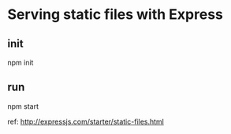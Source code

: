 # Serving static files with Express

## init
npm init

## run
npm start


ref: http://expressjs.com/starter/static-files.html